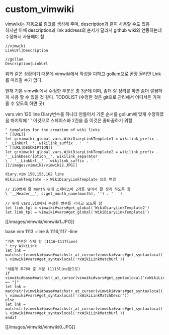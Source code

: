 # custom_vimwiki 
vimwiki는 자동으로 링크를 생성해 주며, description과 같이 사용할 수도 있음  
하지만 이때 description과 link address의 순서가 달라서 github wiki와 연동하는데 수정해서 사용해야 함
~~~
//vimwiki 
LinkUrl|Description 

//gollum
Description|LinkUrl
~~~

위와 같은 상황이기 때문에 vimwiki에서 작성을 다하고 gollum으로 곧장 올리면 Link를 따라갈 수가 없다.

현재 기본 vimwiki에서 수정한 부분은 총 3군데 이며, 좀더 잘 정리를 하면 좀더 깔끔하게 사용 할 수 있을 것 같다.
TODOLIST (수정한 것은 git으로 관리해서 어디서든 가져올 수 있도록 하면 굿)

vars.vim 120 line
Diary변수를 하나더 만들어서 기존 순서를 gollum에 맞게 수정하였음
마지막에 ' ' 이것으로 스페이스바 2칸을 줌 이것은 줄바꿈하기 위함
~~~
" templates for the creation of wiki links
" [[URL]]
let g:vimwiki_global_vars.WikiDiaryLinkTemplate1 = wikilink_prefix . '__LinkUrl__'. wikilink_suffix . '  '
" [[URL|DESCRIPTION]]
let g:vimwiki_global_vars.WikiDiaryLinkTemplate2 = wikilink_prefix . '__LinkDescription__'. wikilink_separator
\ . '__LinkUrl__' . wikilink_suffix . '  '
[[/images/vimwiki/vimwiki2.JPG]]

diary.vim 150,153,162 line
WikiLinkTemplate -> WikiDiaryLinkTemplate 으로 변경

// 150번째 줄 month 뒤에 스페이스바 2개를 넣어서 잘 정리 하도록 함 
\ '__Header__', s:get_month_name(month), '') . '  ')

// 위에 vars.vim에서 수정한 변수를 가지고 오도록 함
let link_tpl = vimwiki#vars#get_global('WikiDiaryLinkTemplate2')
let link_tpl = vimwiki#vars#get_global('WikiDiaryLinkTemplate1')
~~~
[[/images/vimwiki/vimwiki1.JPG]]

base.vim 1113 +line & 1116,1117 -line
~~~
"기존 부분은 삭제 함 (1116~1117line)
" try WikiLink
let lnk = matchstr(vimwiki#base#matchstr_at_cursor(vimwiki#vars#get_syntaxlocal('rxWikiLink')),
\ vimwiki#vars#get_syntaxlocal('rxWikiLinkMatchUrl'))

"새롭게 추가해 준 부분 (1113line밑으로)
if vimwiki#base#matchstr_at_cursor(vimwiki#vars#get_syntaxlocal('rxWikiLink')) =~ "|"
let lnk = matchstr(vimwiki#base#matchstr_at_cursor(vimwiki#vars#get_syntaxlocal('rxWikiLink')),
\ vimwiki#vars#get_syntaxlocal('rxWikiLinkMatchDescr'))
else
let lnk = matchstr(vimwiki#base#matchstr_at_cursor(vimwiki#vars#get_syntaxlocal('rxWikiLink')),
\ vimwiki#vars#get_syntaxlocal('rxWikiLinkMatchUrl'))
endif
~~~
[[/images/vimwiki/vimwiki0.JPG]]
